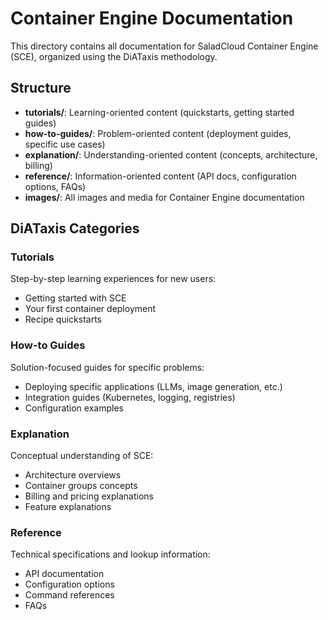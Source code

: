 # Container Engine Documentation

This directory contains all documentation for SaladCloud Container Engine (SCE), organized using the DiATaxis methodology.

## Structure

- **tutorials/**: Learning-oriented content (quickstarts, getting started guides)
- **how-to-guides/**: Problem-oriented content (deployment guides, specific use cases)
- **explanation/**: Understanding-oriented content (concepts, architecture, billing)
- **reference/**: Information-oriented content (API docs, configuration options, FAQs)
- **images/**: All images and media for Container Engine documentation

## DiATaxis Categories

### Tutorials
Step-by-step learning experiences for new users:
- Getting started with SCE
- Your first container deployment
- Recipe quickstarts

### How-to Guides
Solution-focused guides for specific problems:
- Deploying specific applications (LLMs, image generation, etc.)
- Integration guides (Kubernetes, logging, registries)
- Configuration examples

### Explanation
Conceptual understanding of SCE:
- Architecture overviews
- Container groups concepts
- Billing and pricing explanations
- Feature explanations

### Reference
Technical specifications and lookup information:
- API documentation
- Configuration options
- Command references
- FAQs

